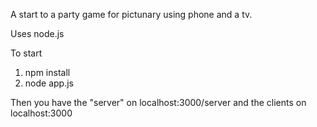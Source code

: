A start to a party game for pictunary using phone and a tv. 

Uses node.js

To start 
1. npm install
2. node app.js

Then you have the "server" on localhost:3000/server and the clients on localhost:3000